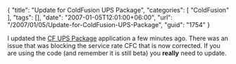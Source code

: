 {
	"title": "Update for ColdFusion UPS Package",
	"categories": [
		"ColdFusion"
	],
	"tags": [],
	"date": "2007-01-05T12:01:00+06:00",
	"url": "/2007/01/05/Update-for-ColdFusion-UPS-Package",
	"guid": "1754"
}

I updated the <a href="http://cfups.riaforge.org/">CF UPS Package</a> application a few minutes ago. There was an issue that was blocking the service rate CFC that is now corrected. If you are using the code (and remember it is still beta) you <b>really</b> need to update.